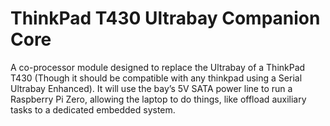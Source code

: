 # ThinkPad T430 Ultrabay Companion Core

A  co-processor module designed to replace the Ultrabay of a ThinkPad T430 (Though it should be compatible with any thinkpad using a Serial Ultrabay Enhanced). It will use the bay’s 5V SATA power line to run a Raspberry Pi Zero, allowing the laptop to do things, like offload auxiliary tasks to a dedicated embedded system.
